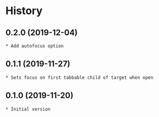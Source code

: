 # History

## 0.2.0 (2019-12-04)

    * Add autofocus option

## 0.1.1 (2019-11-27)

    * Sets focus on first tabbable child of target when open

## 0.1.0 (2019-11-20)

    * Initial version
